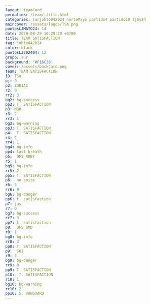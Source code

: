 ```yaml
---
layout: teamCard
permalink: /team/:title.html
categories: surjohto042024 norteMayo partido4 partido10 ljmy24
maincover: /assets/logos/TSA.png
puntosLJMAYO24: 14
date: 2020-08-29 10:29:20 +0700
title: TEAM SATISFACTION
tag: johto042024
color: black
puntosLJ202404: 12
grupo: sur
background: '#F16C38'
cover: /assets/backCard.png
team: TEAM SATISFACTION
ID: TSA 
pj: 9
p2: ZODIAC
r2: 0
rr2: 3
bg2: bg-success
pp2: T. SATISFACTION
p3: MBO
r3: 2
rr3: 1
bg3: bg-warning
pp3: T. SATISFACTION
p4:  T. SATISFACTION
r4: 2
rr4: 1
bg4: bg-info
pp4: last breath
p5:  DFS RUBY
r5: 1
bg5: bg-info
rr5: 2
pp5: T. SATISFACTION
p6:  no smite
r6: 3
rr6: 0
bg6: bg-danger
pp6: t. satisfaction
p7: jas
r7: 0
bg7: bg-success
rr7: 3
pp7: t. satisfaction
p8:  DFS DMD
r8: 1
bg8: bg-info
rr8: 2
pp8: T. SATISFACTION
p9:  SOJ
r9: 3
bg9: bg-danger
rr9: 0
pp9: T. SATISFACTION
p10:  T. SATISFACTION
r10: 1
bg10: bg-warning
rr10: 2
pp10: S. VANGUARD
---
```


